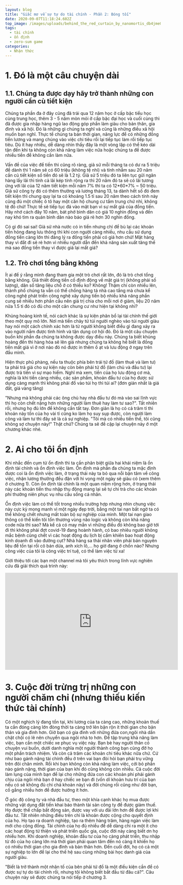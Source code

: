 ```yaml
---
layout: blog
title: "Giấc mơ về sự tự do tài chính - Phần 2: Bóng tối"
date: 2020-09-07T11:18:24.602Z
top_image: /images/uploads/behind_the_red_curtain_by_nanomortis_db4jme0.png
tags:
  - tài chính
  - ổn định
  - zero-sum game
categories:
  - Nhận thức
---
```

# 1. Đó là một câu chuyện dài

## 1.1. Chúng ta được dạy hãy trở thành những con người cần cù tiết kiện

  Chúng ta phần đa ở đây cũng đã trải qua 12 năm học ở cấp bậc tiểu học cùng trung học, thêm 3 - 5 năm mòn mỏi ở cấp bậc đại học và cuối cùng thì đã được gia nhập hàng ngũ lao động góp phần làm giàu cho bản thân, gia đình và xã hội. Đó là những gì chúng ta nghĩ và cũng là những điều xã hội muốn bạn nghĩ. Thực tế chúng ta bán thời gian, năng lực để có những đồng tiền lương và mang chúng vào việc chi tiêu rồi lại tiếp tục làm rồi tiếp tục tiêu. Dù ít hay nhiều, dễ dàng nhìn thấy đây là một vòng lặp có thể kéo dài tận đến khi ta không còn khả năng làm việc nữa hoặc chúng ta để được nhiều tiền để không cần làm nữa.

<!-- more -->

  Vấn đề của việc để tiền thì cũng rõ ràng, giả sử mỗi tháng ta có dư ra 5 triệu để dành thì 1 năm sẽ có 60 triệu (không tệ nhỉ) và tính nhẩm sau 20 năm cần củ tiết kiện số tiền đó sẽ là 1.2 tỷ. Giả sử 5 triệu đó ta liên tục gửi ngân hàng lấy lãi thì tính cả lãi kép tính rộng ra thì 20 năm đó ta sẽ có lãi tương ứng với lãi của 12 năm tiết kiện mỗi năm 7% thì ta có 12\*60\*7% ~ 50 triệu. Giả sử công ty đó có thêm thưởng và lương tháng 13, ta dành hết số đó đem tiết kiện thì chung quy lại ta có khoảng 1.5 tỉ sau 20 năm theo cách tính này cũng đủ một chiếc ô tô hay một căn hộ chung cư tầm trung chứ nhỉ, không tệ đó chứ! Thực tế sẽ tiếp tục đá vào mặt bạn vì sự mất giá của đồng tiền. Hãy nhớ cách đây 10 năm, bát phở bình dân có giá 10 nghìn đồng và đến nay khó tìm ra quán bình dân nào báo giá rẻ hơn 30 nghìn đồng.

  Có gì đó sai sai! Giả sử nhà nước có in tiền nhưng chỉ để bù lại các khoản tiền hỏng đang lưu thông thì khi con người càng nhiều, nhu cầu sử dụng đồng tiền càng lớn thì đáng lý ra đồng tiền phải có giá hơn chứ! Mặt hàng thay vì đắt đi sẽ rẻ hơn vì nhiều người dẫn đến khả năng sản xuất tăng thế mà sao đồng tiền thay vì được giá lại mất giá?

## 1.2. Trò chơi tổng bằng không

  Ít ai để ý rằng mình đang tham gia một trò chơi rất lớn, đó là trò chơi tổng bằng không. Giả thiết đồng tiền cố định động về mặt giá trị (không phải số lượng), dân số tăng liệu chỗ ở có thiếu ko? Không! Thậm chí còn nhiều lên, thành phố chúng ta vẫn có thể chồng hàng tá nhà cao tầng mà chưa kể công nghệ phát triển công nghệ xây dựng tiến bộ nhiều khả năng phần cung sẽ nhiều hơn phần cầu nên giá trị chia cho mỗi nơi ở giảm, liệu 20 năm nữa 1.5 tỉ đó có đủ cho một căn chung cư như hiện tại không nhỉ?

  Khủng hoảng kinh tế, nói cách khác là sự kiện phân bổ lại tài chính thế giới theo một quy mô lớn. Nơi mà tiền chảy từ túi người nghèo vào túi người giàu hay nói một cách chính xác hơn là từ người không biết điều gì đang xảy ra vào người nắm được tình hình và tận dụng cơ hội đó. Đó là một câu chuyện buồn khi phần đa chúng ta không được dạy điều này. Chúng ta biết khủng hoảng đến thì hàng hóa sẽ lên giá nhưng chúng ta không hề biết là đồng tiền mất giá vì ở nơi nào đó nó được in thêm ồ ạt và lưu động ở ngay trên đầu mình.

  Hiện thực phũ phàng, nếu ta thuộc phía bên trái tứ đồ (làm thuê và làm tư) ta phải trả giá cho sự kiện này còn bên phải tứ đồ (làm chủ và đầu tư) lại được trả tiền vì sự mạo hiểm. Nghĩ mà xem, tiền của họ lưu động cơ mà, nghĩa là khi tiền càng nhiều, các sản phẩm, khoản đầu tư của họ được sử dụng càng mạnh thì không phải đổ vào túi họ thì túi ai? (đơn giản nhất là giá đất, giá vàng tăng)

  "Nhưng mà không phải các ông chủ hay nhà đầu tư đó mà vào sai lĩnh vực thì họ còn chết nặng hơn những người làm thuê hay làm tư sao?". Tất nhiên rồi, nhưng họ đủ lớn để không cần tất tay. Đơn giản là họ có cả trăm tỉ thì khoản này tốn của họ vài tỉ cũng ko làm họ suy sụp được, còn người làm công và làm tư thì đây sẽ là cả sự nghiệp. "Tôi mà có nhiều tiền thế, tôi cũng không sợ chuyện này!" Thật chứ? Chúng ta sẽ đề cập lại chuyện này ở một chương khác nhé.

# 2. Ai cho tôi ổn định

  Khi nhắc đến cụm từ ổn định thì ta cần phân biệt giữa hai khái niệm là ổn định tài chính và ổn định việc làm. Ổn định mà phần đa chúng ta mặc định được coi là ổn định việc làm, ở trạng thái này ta bỏ qua nỗi bận tâm về công việc, nhận lương thưởng đều đặn với hi vọng một ngày sẽ giàu có (xem thêm ở chương 1). Còn ổn định tài chính là một quan niệm rộng hơn, ở trạng thái này các khoản tiền thu nhập thụ động mang lại sẽ tự chi trả cho các khoản phí thưởng niên phục vụ nhu cầu sống cá nhân.

  Ổn định việc làm có thể tốt trong nhiều trường hợp nhưng nhìn chung việc này cực kỳ mong manh vì một ngày đẹp trời, bằng một tai nạn bất ngờ ta có thể không chết nhưng mất toàn bộ sự nghiệp của mình. Một tai nạn giao thông có thể kiến tôi tổn thương vùng não logic và không còn khả năng code nữa thì sao? Mà kể cả có may mắn vì những điều đó không bao giờ tới đi thì không phải đợt covid-19 đang hoành hành, có bao nhiêu người không mắc bệnh cũng chết vì các hoạt động du lịch bị cấm khiến bao hoạt động kinh doanh đi vào đường cụt? Nhà hàng sa thải nhân viên phải bán nguyên liệu để tồn tại rồi cô bán dừa, anh xích lô,... họ giờ đang ở chốn nào? Nhưng công việc của tôi là công việc trí tuệ, có thể làm việc từ xa! 

Giới  thiệu tới các bạn một channel mà tôi yêu thích trong lĩnh vực nghiên cứu đã giải thích quá  trình này:

<iframe width="560" height="315" src="https://www.youtube.com/embed/WSKi8HfcxEk" frameborder="0" allow="autoplay; encrypted-media" allowfullscreen></iframe>

# 3. ﻿Cuộc đời trừng trị những con người chăm chỉ (nhưng thiếu kiến thức tài chính)

  Có một nghịch lý đang tồn tại, khi lương của ta càng cao, những khoản thuế ta cần đóng càng lớn đòng thời ta càng trở lên bận rộn ít thời gian cho bản thân và gia đình hơn. Giờ bạn có gia đình với những đứa con,ngôi nhà dần chật chội có lẽ nên chuyển qua ngôi nhà to hơn. Để tập trung khả năng làm việc, bạn cần một chiếc xe phục vụ việc này. Bạn bè hay người thân có chuyện vui buồn, dưới danh nghĩa một người thành công bạn cũng đỡ họ một phần trách nhiệm. Và còn cả trăm các khoản chi tiêu khác nữa chứ. Cứ như bao gánh nặng tài chính đều ở trên vai bạn đòi hỏi bạn phải trụ vững trên đôi chân mình. Rồi khi bạn không còn khả năng làm việc, cởi bỏ phần nào gánh nặng, thời gian của bạn khi đó cũng không còn nhiều. Cả cuộc đời làm lụng của mình bạn để lại cho những đứa con các khoản phí phải gánh chịu của ngôi nhà bạn ở hay chiếc xe bạn đi (vốn dĩ khoản hưu trí của bạn nếu có sẽ không đủ chi chả khoản này) và đời chúng rồi cũng như đời bạn, cố gắng nhiều hơn để được hưởng ít hơn.

  Ở góc độ công ty và nhà đầu tư, theo một khía cạnh khác họ mua được những vật dụng đắt tiền khai báo thành tài sản công ty để được giảm thuế. Họ được thế chấp bất động sản, được vay với ưu đãi lớn hơn để được lợi khi đầu tư. Tất nhiên những điều trên chỉ là khoản được cộng cho quyết định của họ. Họ tạo ra doanh nghiệp, tạo ra thêm hàng trăm, hàng ngàn việc làm mới cho cộng đồng. Tài chính của họ đủ nhiều để dễ dàng chi ra một ít cho các hoạt động từ thiện và phát triển quốc gia, cuộc đời này càng biết ơn họ nhiều hơn. Khi doanh nghiệp, khoản đầu tư của họ càng phát triển, thu nhập từ đó của họ càng lớn mà thời gian phải quan tâm đến nó càng ít khiến họ có nhiều thời gian cho gia đình và bản thân hơn. Đến cuối đời, họ có cả một sự nghiệp to lớn để lại cho thế hệ sau cùng những bài học danh giá của người giàu.

  "Biết là trở thành một nhân tố của bên phải tứ đồ là một điều kiện cần để có được sự tự do tài chính rồi, nhưng tôi không biết bắt đầu từ đâu cả?". Câu chuyện này sẽ được chúng ta nói tiếp ở chương 3.
